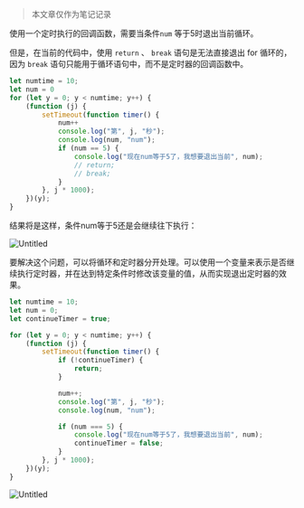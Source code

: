 <!--##
{
        "description": "退出setTimeout循环闭包",
        "tag": [
            "JavaScript"
        ],
        "img":"",
        "dateYY": "2023",
        "dateMM": "06",
        "dateDD": "06",
        "top": true,
        "signal":""
    }
 ##-->

> 本文章仅作为笔记记录

使用一个定时执行的回调函数，需要当条件`num` 等于5时退出当前循环。

但是，在当前的代码中，使用 `return` 、 `break` 语句是无法直接退出 for 循环的，因为 `break` 语句只能用于循环语句中，而不是定时器的回调函数中。

```javascript
let numtime = 10;
let num = 0
for (let y = 0; y < numtime; y++) {
    (function (j) {
        setTimeout(function timer() {
            num++
            console.log("第", j, "秒");
            console.log(num, "num");
            if (num == 5) {
                console.log("现在num等于5了，我想要退出当前", num);
                // return;
                // break;
            }
        }, j * 1000);
    })(y);
}
```

结果将是这样，条件num等于5还是会继续往下执行：

![Untitled](https://picserver.duoyu.link/picfile/image/202306/09-1686325602619.png)

要解决这个问题，可以将循环和定时器分开处理。可以使用一个变量来表示是否继续执行定时器，并在达到特定条件时修改该变量的值，从而实现退出定时器的效果。

```javascript
let numtime = 10;
let num = 0;
let continueTimer = true;

for (let y = 0; y < numtime; y++) {
    (function (j) {
        setTimeout(function timer() {
            if (!continueTimer) {
                return;
            }

            num++;
            console.log("第", j, "秒");
            console.log(num, "num");

            if (num === 5) {
                console.log("现在num等于5了，我想要退出当前", num);
                continueTimer = false;
            }
        }, j * 1000);
    })(y);
}
```

![Untitled](https://picserver.duoyu.link/picfile/image/202306/09-1686325724990.png)